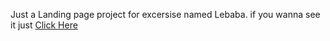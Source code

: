 Just a Landing page project for excersise named Lebaba.
if you wanna see it just [Click Here](https://arshiajavadi.github.io/Lebaba-Webpage/)
